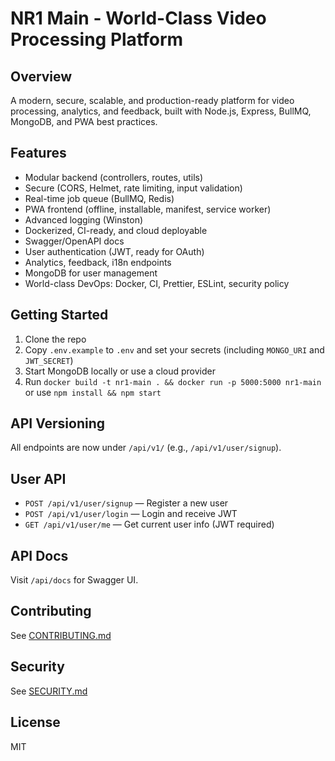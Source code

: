 # NR1 Main - World-Class Video Processing Platform

## Overview

A modern, secure, scalable, and production-ready platform for video processing, analytics, and feedback, built with Node.js, Express, BullMQ, MongoDB, and PWA best practices.

## Features

- Modular backend (controllers, routes, utils)
- Secure (CORS, Helmet, rate limiting, input validation)
- Real-time job queue (BullMQ, Redis)
- PWA frontend (offline, installable, manifest, service worker)
- Advanced logging (Winston)
- Dockerized, CI-ready, and cloud deployable
- Swagger/OpenAPI docs
- User authentication (JWT, ready for OAuth)
- Analytics, feedback, i18n endpoints
- MongoDB for user management
- World-class DevOps: Docker, CI, Prettier, ESLint, security policy

## Getting Started

1. Clone the repo
2. Copy `.env.example` to `.env` and set your secrets (including `MONGO_URI` and `JWT_SECRET`)
3. Start MongoDB locally or use a cloud provider
4. Run `docker build -t nr1-main . && docker run -p 5000:5000 nr1-main` or use `npm install && npm start`

## API Versioning

All endpoints are now under `/api/v1/` (e.g., `/api/v1/user/signup`).

## User API

- `POST /api/v1/user/signup` — Register a new user
- `POST /api/v1/user/login` — Login and receive JWT
- `GET /api/v1/user/me` — Get current user info (JWT required)

## API Docs

Visit `/api/docs` for Swagger UI.

## Contributing

See [CONTRIBUTING.md](CONTRIBUTING.md)

## Security

See [SECURITY.md](SECURITY.md)

## License

MIT
